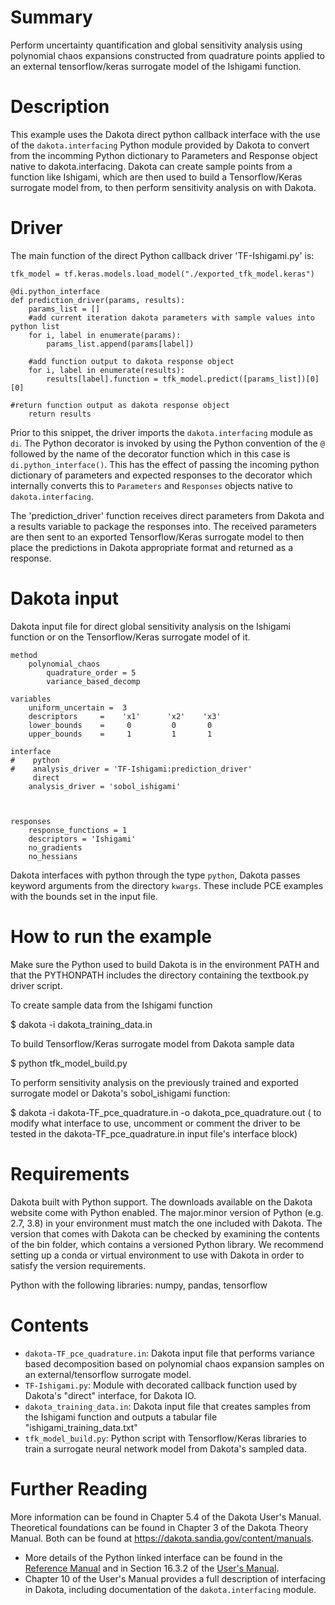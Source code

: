 # Summary

Perform uncertainty quantification and global sensitivity analysis using polynomial chaos expansions constructed from quadrature points applied to an external tensorflow/keras surrogate model of the Ishigami function. 

# Description
This example uses the Dakota direct python callback interface with the use of the `dakota.interfacing` Python module provided by Dakota to 
convert from the incomming Python dictionary to Parameters and Response object native to dakota.interfacing.
Dakota can create sample points from a function like Ishigami, which are then used to build a Tensorflow/Keras surrogate model from, 
to then perform sensitivity analysis on with Dakota.

# Driver
The main function of the direct Python callback driver 'TF-Ishigami.py' is: 

```
tfk_model = tf.keras.models.load_model("./exported_tfk_model.keras")

@di.python_interface
def prediction_driver(params, results):
    params_list = []
    #add current iteration dakota parameters with sample values into python list
    for i, label in enumerate(params):
        params_list.append(params[label])

    #add function output to dakota response object 
    for i, label in enumerate(results):
        results[label].function = tfk_model.predict([params_list])[0][0]

#return function output as dakota response object
    return results

```

Prior to this snippet, the driver imports the `dakota.interfacing` module
as `di`. 
The Python decorator is invoked by using the Python convention of the
`@` followed by the name of the decorator function which in this case is
`di.python_interface()`.  This has the effect of passing the incoming
python dictionary of parameters and expected responses to the decorator
which internally converts this to `Parameters` and `Responses` objects
native to `dakota.interfacing`. 

The 'prediction_driver' function receives direct parameters from Dakota and a results variable to package the responses into.
The received parameters are then sent to an exported Tensorflow/Keras surrogate model to then place the predictions in Dakota 
appropriate format and returned as a response.

# Dakota input
Dakota input file for direct global sensitivity analysis on the Ishigami function or on the Tensorflow/Keras surrogate model of it.

```
method
	polynomial_chaos
	    quadrature_order = 5
     	variance_based_decomp

variables
	uniform_uncertain =  3
	descriptors     =    'x1'      'x2'    'x3'
	lower_bounds    =     0         0       0
	upper_bounds    =     1         1       1

interface
#    python
#    analysis_driver = 'TF-Ishigami:prediction_driver'
     direct
	analysis_driver = 'sobol_ishigami'



responses
    response_functions = 1
    descriptors = 'Ishigami'
	no_gradients
	no_hessians

```
Dakota interfaces with python through the type `python`, Dakota passes keyword arguments
from the directory `kwargs`. These include PCE examples with the bounds set in the input file.


# How to run the example
	 
Make sure the Python used to build Dakota is in the environment PATH and
that the PYTHONPATH includes the directory containing the textbook.py
driver script.

To create sample data from the Ishigami function

  $ dakota -i dakota_training_data.in

To build Tensorflow/Keras surrogate model from Dakota sample data

  $ python tfk_model_build.py

To perform sensitivity analysis on the previously trained and exported surrogate model or Dakota's sobol_ishigami function:

  $ dakota -i dakota-TF_pce_quadrature.in -o dakota_pce_quadrature.out
(
to modify what interface to use, uncomment or comment the driver to be tested in the dakota-TF_pce_quadrature.in input file's interface block)

# Requirements

Dakota built with Python support. The downloads available on the Dakota website come with Python enabled.
The major.minor version of Python (e.g. 2.7, 3.8) in your environment must match the one included with Dakota.
The version that comes with Dakota can be checked by examining the contents of the bin folder, which contains a
versioned Python library. We recommend setting up a conda or virtual environment to use with Dakota in order to
satisfy the version requirements.

Python with the following libraries: numpy, pandas, tensorflow

# Contents

* `dakota-TF_pce_quadrature.in`: Dakota input file that performs variance based decomposition based on polynomial chaos expansion samples on an external/tensorflow surrogate model.  
* `TF-Ishigami.py`: Module with decorated callback function used by Dakota's "direct" interface, for Dakota IO.
* `dakota_training_data.in`: Dakota input file that creates samples from the Ishigami function and outputs a tabular file "ishigami_training_data.txt"
* `tfk_model_build.py`: Python script with Tensorflow/Keras libraries to train a surrogate neural network model from Dakota's sampled data.



# Further Reading

More information can be found in Chapter 5.4 of the Dakota User's Manual.  Theoretical foundations can be found in Chapter 3 of the Dakota Theory Manual.  Both can be found at https://dakota.sandia.gov/content/manuals.

* More details of the Python linked interface can be found in the [Reference
  Manual](https://dakota.sandia.gov//sites/default/files/docs/latest_release/html-ref/interface-analysis_drivers-python.html)
  and in Section 16.3.2 of the [User's Manual](https://dakota.sandia.gov/content/manuals).
* Chapter 10 of the User's Manual provides a full description of interfacing in Dakota, including documentation 
  of the `dakota.interfacing` module.
